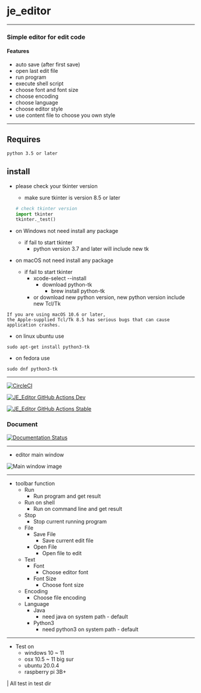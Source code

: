 # je_editor

---

### Simple editor for edit code 

#### Features
* auto save (after first save)
* open last edit file
* run program
* execute shell script
* choose font and font size
* choose encoding
* choose language
* choose editor style
* use content file to choose you own style
---

## Requires

```
python 3.5 or later
```

## install

* please check your tkinter version
  * make sure tkinter is version 8.5 or later
  ```python
  # check tkinter version
  import tkinter
  tkinter._test()
  ```

* on Windows not need install any package
  * if fail to start tkinter
    * python version 3.7 and later will include new tk
    

* on macOS not need install any package
  * if fail to start tkinter 
    * xcode-select --install
      * download python-tk
        * brew install python-tk
    * or download new python version, new python version include new Tcl/Tk 
```
If you are using macOS 10.6 or later, 
the Apple-supplied Tcl/Tk 8.5 has serious bugs that can cause application crashes.
```
* on linux ubuntu use 
```commandline 
sudo apt-get install python3-tk
```
* on fedora use
```commandline
sudo dnf python3-tk
```

---

[![CircleCI](https://circleci.com/gh/JE-Chen/je_editor/tree/main.svg?style=svg)](https://circleci.com/gh/JE-Chen/je_editor/tree/main)

[![JE_Editor GitHub Actions Dev](https://github.com/JE-Chen/je_editor/actions/workflows/je-editor-github-actions_dev.yml/badge.svg)](https://github.com/JE-Chen/je_editor/actions/workflows/je-editor-github-actions_dev.yml)

[![JE_Editor GitHub Actions Stable](https://github.com/JE-Chen/je_editor/actions/workflows/je-editor-github-actions_stable.yml/badge.svg)](https://github.com/JE-Chen/je_editor/actions/workflows/je-editor-github-actions_stable.yml)

### Document

[![Documentation Status](https://readthedocs.org/projects/je-editor/badge/?version=latest)](https://je-editor.readthedocs.io/en/latest/?badge=latest)

---

* editor main window

![Main window image](/github_image/main_window_image.png)

---

* toolbar function
  * Run
    * Run program and get result
  * Run on shell
    * Run on command line and get result
  * Stop
    * Stop current running program
  * File
    * Save File
      * Save current edit file
    * Open File
      * Open file to edit
  * Text
    * Font
      * Choose editor font
    * Font Size
      * Choose font size
  * Encoding
    * Choose file encoding
  * Language
    * Java 
      * need java on system path - default
    * Python3
      * need python3 on system path - default  

---

* Test on
    * windows 10 ~ 11
    * osx 10.5 ~ 11 big sur
    * ubuntu 20.0.4
    * raspberry pi 3B+

| All test in test dir
